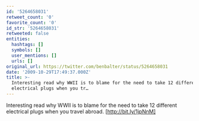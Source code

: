 ```yaml
---
id: '5264658031'
retweet_count: '0'
favorite_count: '0'
id_str: '5264658031'
retweeted: false
entities:
  hashtags: []
  symbols: []
  user_mentions: []
  urls: []
original_url: https://twitter.com/benbalter/status/5264658031
date: '2009-10-29T17:49:37.000Z'
title: >-
  Interesting read why WWII is to blame for the need to take 12 different
  electrical plugs when you tr…
---
```


Interesting read why WWII is to blame for the need to take 12 different electrical plugs when you travel abroad. [http://bit.ly/1jpNnM]